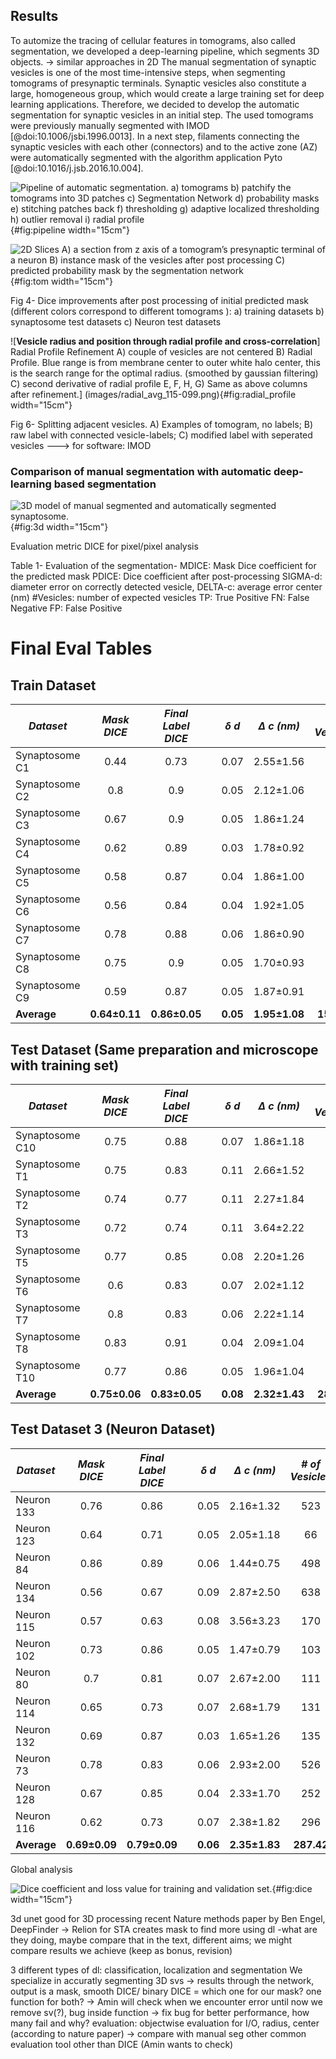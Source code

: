 ## Results

To automize the tracing of cellular features in tomograms, also called segmentation, we developed a deep-learning pipeline, which segments 3D objects.
-> similar approaches in 2D
The manual segmentation of synaptic vesicles is one of the most time-intensive steps, when segmenting tomograms of presynaptic terminals.
Synaptic vesicles also constitute a large, homogeneous group, which would create a large training set for deep learning applications.
Therefore, we decided to develop the automatic segmentation for synaptic vesicles in an initial step.
The used tomograms were previously manually segmented with IMOD [@doi:10.1006/jsbi.1996.0013].
In a next step, filaments connecting the synaptic vesicles with each other (connectors) and to the active zone (AZ) were automatically segmented with the algorithm application Pyto [@doi:10.1016/j.jsb.2016.10.004].

![**Pipeline of automatic segmentation.** a) tomograms b) patchify the tomograms into 3D patches c) Segmentation Network d) probability masks  e) stitching patches back f) thresholding g) adaptive localized thresholding h) outlier removal i) radial profile](images/pipeline.svg){#fig:pipeline width="15cm"}


![**2D Slices** A) a section from z axis of a tomogram’s presynaptic terminal of a neuron B) instance mask of the vesicles after post processing C) predicted probability mask by the segmentation network](images/tomo-sclae.svg){#fig:tom width="15cm"}

Fig 4- Dice improvements after post processing of initial predicted mask (different colors correspond to different tomograms ): a) training datasets b) synaptosome test datasets c) Neuron test datasets


![**Vesicle radius and position through radial profile and cross-correlation**]  Radial Profile Refinement A) couple of vesicles are not centered B) Radial Profile. Blue range is from membrane center to outer white halo center, this is the search range for the optimal radius. (smoothed by gaussian filtering) C) second derivative of radial profile E, F, H, G) Same as above columns after refinement.] (images/radial_avg_115-099.png){#fig:radial_profile width="15cm"}

Fig 6- Splitting adjacent vesicles. A) Examples of tomogram, no labels; B) raw label with connected vesicle-labels; C) modified label with seperated vesicles ---> for software: IMOD

### Comparison of manual segmentation with automatic deep-learning based segmentation

![**3D model of manual segmented and automatically segmented synaptosome.**](images/3d.png){#fig:3d width="15cm"}

Evaluation metric DICE for pixel/pixel analysis

Table 1- Evaluation of the segmentation- MDICE: Mask Dice coefficient for the predicted mask PDICE: Dice coefficient after post-processing SIGMA-d: diameter error on correctly detected vesicle, DELTA-c: average error center (nm) #Vesicles: number of expected vesicles TP: True Positive FN: False Negative FP: False Positive

# Final Eval Tables

## Train Dataset

| **_Dataset_**  | **_Mask DICE_** | **_Final Label DICE_** |     | **_δ d_** | **_Δ c (nm)_** | **_\# of Vesicles_** |   **TP**   |  **FN**   |  **FP**   |
| -------------- | :-------------: | :--------------------: | :-: | :-------: | :------------: | :------------------: | :--------: | :-------: | :-------: |
| Synaptosome C1 |      0.44       |          0.73          |     |   0.07    |   2.55±1.56    |         223          |    198     |    26     |    49     |
| Synaptosome C2 |       0.8       |          0.9           |     |   0.05    |   2.12±1.06    |         105          |    103     |     2     |     1     |
| Synaptosome C3 |      0.67       |          0.9           |     |   0.05    |   1.86±1.24    |         128          |    127     |     1     |     6     |
| Synaptosome C4 |      0.62       |          0.89          |     |   0.03    |   1.78±0.92    |         144          |    141     |     3     |     4     |
| Synaptosome C5 |      0.58       |          0.87          |     |   0.04    |   1.86±1.00    |         214          |    209     |     5     |    13     |
| Synaptosome C6 |      0.56       |          0.84          |     |   0.04    |   1.92±1.05    |         104          |    102     |     2     |    16     |
| Synaptosome C7 |      0.78       |          0.88          |     |   0.06    |   1.86±0.90    |         184          |    184     |     0     |    16     |
| Synaptosome C8 |      0.75       |          0.9           |     |   0.05    |   1.70±0.93    |         132          |    126     |     6     |     1     |
| Synaptosome C9 |      0.59       |          0.87          |     |   0.05    |   1.87±0.91    |         135          |    132     |     3     |    14     |
| **Average**    |  **0.64±0.11**  |     **0.86±0.05**      |     | **0.05**  | **1.95±1.08**  |      **152.22**      | **97.00%** | **3.00%** | **7.30%** |

## Test Dataset (Same preparation and microscope with training set)

| **_Dataset_**   | **_Mask DICE_** | **_Final Label DICE_** |     | **_δ d_** | **_Δ c (nm)_** | **_\# of Vesicles_** |   **TP**   |  **FN**   |  **FP**   |
| --------------- | :-------------: | :--------------------: | :-: | :-------: | :------------: | :------------------: | :--------: | :-------: | :-------: |
| Synaptosome C10 |      0.75       |          0.88          |     |   0.07    |   1.86±1.18    |         129          |    123     |     6     |     5     |
| Synaptosome T1  |      0.75       |          0.83          |     |   0.11    |   2.66±1.52    |         699          |    687     |    12     |    33     |
| Synaptosome T2  |      0.74       |          0.77          |     |   0.11    |   2.27±1.84    |         122          |    117     |     5     |     2     |
| Synaptosome T3  |      0.72       |          0.74          |     |   0.11    |   3.64±2.22    |         434          |    397     |    37     |    57     |
| Synaptosome T5  |      0.77       |          0.85          |     |   0.08    |   2.20±1.26    |         535          |    526     |     9     |    25     |
| Synaptosome T6  |       0.6       |          0.83          |     |   0.07    |   2.02±1.12    |         373          |    353     |    20     |    42     |
| Synaptosome T7  |       0.8       |          0.83          |     |   0.06    |   2.22±1.14    |         110          |    107     |     3     |     9     |
| Synaptosome T8  |      0.83       |          0.91          |     |   0.04    |   2.09±1.04    |         100          |     99     |     1     |     2     |
| Synaptosome T10 |      0.77       |          0.86          |     |   0.05    |   1.96±1.04    |          77          |     74     |     3     |     6     |
| **Average**     |  **0.75±0.06**  |     **0.83±0.05**      |     | **0.08**  | **2.32±1.43**  |      **286.56**      | **96.30%** | **3.70%** | **6.10%** |

## Test Dataset 3 (Neuron Dataset)

| **_Dataset_** | **_Mask DICE_** | **_Final Label DICE_** |     | **_δ d_** | **_Δ c (nm)_** | **_\# of Vesicles_** |   **TP**   |   **FN**   |  **FP**   |
| ------------- | :-------------: | :--------------------: | :-: | :-------: | :------------: | :------------------: | :--------: | :--------: | :-------: |
| Neuron 133    |      0.76       |          0.86          |     |   0.05    |   2.16±1.32    |         523          |    467     |     56     |     8     |
| Neuron 123    |      0.64       |          0.71          |     |   0.05    |   2.05±1.18    |          66          |     58     |     8      |     2     |
| Neuron 84     |      0.86       |          0.89          |     |   0.06    |   1.44±0.75    |         498          |    484     |     14     |     1     |
| Neuron 134    |      0.56       |          0.67          |     |   0.09    |   2.87±2.50    |         638          |    384     |    254     |    63     |
| Neuron 115    |      0.57       |          0.63          |     |   0.08    |   3.56±3.23    |         170          |    123     |     47     |    32     |
| Neuron 102    |      0.73       |          0.86          |     |   0.05    |   1.47±0.79    |         103          |     86     |     17     |     1     |
| Neuron 80     |       0.7       |          0.81          |     |   0.07    |   2.67±2.00    |         111          |    102     |     9      |     3     |
| Neuron 114    |      0.65       |          0.73          |     |   0.07    |   2.68±1.79    |         131          |     93     |     38     |     9     |
| Neuron 132    |      0.69       |          0.87          |     |   0.03    |   1.65±1.26    |         135          |    129     |     6      |    32     |
| Neuron 73     |      0.78       |          0.83          |     |   0.06    |   2.93±2.00    |         526          |    483     |     43     |     2     |
| Neuron 128    |      0.67       |          0.85          |     |   0.04    |   2.33±1.70    |         252          |    232     |     20     |    19     |
| Neuron 116    |      0.62       |          0.73          |     |   0.07    |   2.38±1.82    |         296          |    207     |     89     |    35     |
| **Average**   |  **0.69±0.09**  |     **0.79±0.09**      |     | **0.06**  | **2.35±1.83**  |      **287.42**      | **83.60%** | **16.40%** | **7.90%** |


Global analysis

![**Dice coefficient and loss value for training and validation set.** ](images/blinddice.png){#fig:dice width="15cm"}

3d unet good for 3D processing
recent Nature methods paper by Ben Engel, DeepFinder -> Relion for STA creates mask to find more using dl
-what are they doing, maybe compare that in the text, different aims; we might compare results we achieve (keep as bonus, revision)

3 different types of dl: classification, localization and segmentation
We specialize in accuratly segmenting 3D svs -> results
through the network, output is a mask, smooth DICE/ binary DICE = which one for our mask? one function for both? -> Amin will check
when we encounter error until now we remove sv(?), bug inside function -> fix bug for better performance, how many fail and why?
evaluation: objectwise evaluation for I/O, radius, center (according to nature paper) -> compare with manual seg
other common evaluation tool other than DICE (Amin wants to check)
